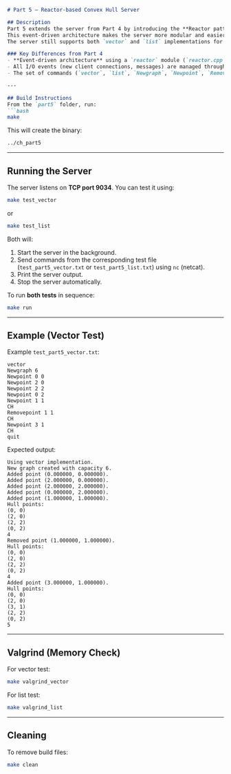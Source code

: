 ````markdown
# Part 5 – Reactor-based Convex Hull Server

## Description
Part 5 extends the server from Part 4 by introducing the **Reactor pattern** to handle network events (connections, client messages).  
This event-driven architecture makes the server more modular and easier to extend.  
The server still supports both `vector` and `list` implementations for managing points and computing the convex hull (CH).

### Key Differences from Part 4
- **Event-driven architecture** using a `reactor` module (`reactor.cpp`).
- All I/O events (new client connections, messages) are managed through the Reactor.
- The set of commands (`vector`, `list`, `Newgraph`, `Newpoint`, `Removepoint`, `CH`, `quit`) is unchanged.

---

## Build Instructions
From the `part5` folder, run:
```bash
make
````

This will create the binary:

```bash
../ch_part5
```

---

## Running the Server

The server listens on **TCP port 9034**.
You can test it using:

```bash
make test_vector
```

or

```bash
make test_list
```

Both will:

1. Start the server in the background.
2. Send commands from the corresponding test file (`test_part5_vector.txt` or `test_part5_list.txt`) using `nc` (netcat).
3. Print the server output.
4. Stop the server automatically.

To run **both tests** in sequence:

```bash
make run
```

---

## Example (Vector Test)

Example `test_part5_vector.txt`:

```
vector
Newgraph 6
Newpoint 0 0
Newpoint 2 0
Newpoint 2 2
Newpoint 0 2
Newpoint 1 1
CH
Removepoint 1 1
CH
Newpoint 3 1
CH
quit
```

Expected output:

```
Using vector implementation.
New graph created with capacity 6.
Added point (0.000000, 0.000000).
Added point (2.000000, 0.000000).
Added point (2.000000, 2.000000).
Added point (0.000000, 2.000000).
Added point (1.000000, 1.000000).
Hull points:
(0, 0)
(2, 0)
(2, 2)
(0, 2)
4
Removed point (1.000000, 1.000000).
Hull points:
(0, 0)
(2, 0)
(2, 2)
(0, 2)
4
Added point (3.000000, 1.000000).
Hull points:
(0, 0)
(2, 0)
(3, 1)
(2, 2)
(0, 2)
5
```

---

## Valgrind (Memory Check)

For vector test:

```bash
make valgrind_vector
```

For list test:

```bash
make valgrind_list
```

---

## Cleaning

To remove build files:

```bash
make clean
```

```
```
